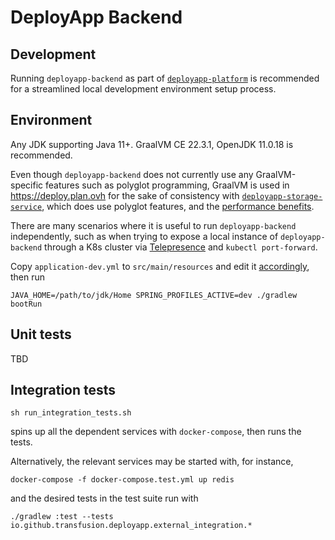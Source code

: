 # DeployApp Backend

## Development
Running `deployapp-backend` as part of [`deployapp-platform`](https://github.com/Transfusion/deployapp-platform#running-development) is recommended for a streamlined local development environment setup process.

## Environment
Any JDK supporting Java 11+. GraalVM CE 22.3.1, OpenJDK 11.0.18 is recommended.

Even though `deployapp-backend` does not currently use any GraalVM-specific features such as polyglot programming, GraalVM is used in https://deploy.plan.ovh for the sake of consistency with [`deployapp-storage-service`](https://github.com/Transfusion/deployapp-storage-service), which does use polyglot features, and the [performance benefits](https://www.graalvm.org/java/advantages/).

There are many scenarios where it is useful to run `deployapp-backend` independently, such as when trying to expose a local instance of `deployapp-backend` through a K8s cluster via [Telepresence](https://www.telepresence.io/) and `kubectl port-forward`.

Copy `application-dev.yml` to `src/main/resources` and edit it [accordingly](https://github.com/Transfusion/deployapp-platform#running-development), then run

```shell
JAVA_HOME=/path/to/jdk/Home SPRING_PROFILES_ACTIVE=dev ./gradlew bootRun
```

## Unit tests
TBD

## Integration tests

```shell
sh run_integration_tests.sh
```
spins up all the dependent services with `docker-compose`, then runs the tests.

Alternatively, the relevant services may be started with, for instance,
```shell
docker-compose -f docker-compose.test.yml up redis
```
and the desired tests in the test suite run with
```shell
./gradlew :test --tests io.github.transfusion.deployapp.external_integration.*
```